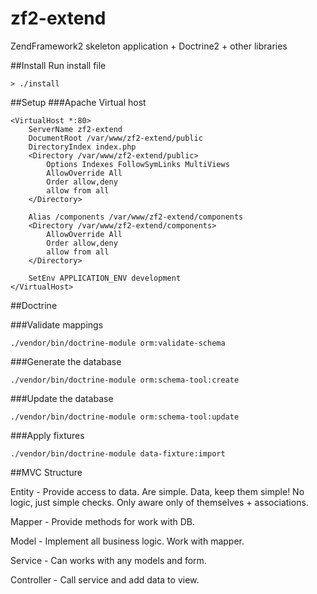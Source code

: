 zf2-extend
==========

ZendFramework2 skeleton application + Doctrine2 + other libraries

##Install
Run install file
```
> ./install
```

##Setup
###Apache Virtual host
```
<VirtualHost *:80>
    ServerName zf2-extend
    DocumentRoot /var/www/zf2-extend/public
    DirectoryIndex index.php
    <Directory /var/www/zf2-extend/public>
        Options Indexes FollowSymLinks MultiViews
        AllowOverride All
        Order allow,deny
        allow from all
    </Directory>

    Alias /components /var/www/zf2-extend/components
    <Directory /var/www/zf2-extend/components>
        AllowOverride All
        Order allow,deny
        allow from all
    </Directory>

    SetEnv APPLICATION_ENV development
</VirtualHost>
```

##Doctrine

###Validate mappings
```
./vendor/bin/doctrine-module orm:validate-schema
```

###Generate the database
```
./vendor/bin/doctrine-module orm:schema-tool:create
```

###Update the database
```
./vendor/bin/doctrine-module orm:schema-tool:update
```

###Apply fixtures
```
./vendor/bin/doctrine-module data-fixture:import
```

##MVC Structure

Entity - Provide access to data. Are simple. Data, keep them simple! No logic, just simple checks. Only aware only of themselves + associations.

Mapper - Provide methods for work with DB.

Model - Implement all business logic. Work with mapper.

Service - Can works with any models and form. 

Controller - Call service and add data to view.